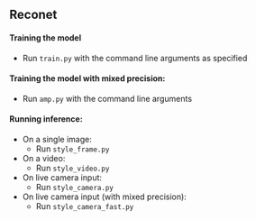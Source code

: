 ## Reconet

#### Training the model
* Run `train.py` with the command line arguments as specified

#### Training the model with mixed precision:
* Run `amp.py` with the command line arguments

#### Running inference:
* On a single image:
    * Run `style_frame.py`
* On a video:
    * Run `style_video.py`
* On live camera input:
    * Run `style_camera.py`
* On live camera input (with mixed precision):
    * Run `style_camera_fast.py` 